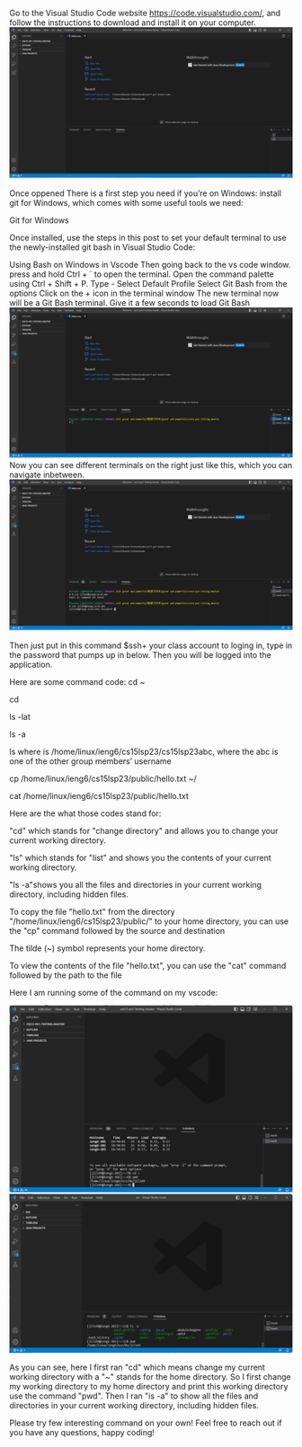 Go to the Visual Studio Code website https://code.visualstudio.com/, and follow the instructions to download and install it on your computer. 
 ![Image](1.png)

Once oppened
There is a first step you need if you’re on Windows: install git for Windows, which comes with some useful tools we need:

Git for Windows

Once installed, use the steps in this post to set your default terminal to use the newly-installed git bash in Visual Studio Code:

Using Bash on Windows in Vscode
Then going back to the vs code window.
press and hold Ctrl + ` to open the terminal.
Open the command palette using Ctrl + Shift + P.
Type - Select Default Profile
Select Git Bash from the options
Click on the + icon in the terminal window
The new terminal now will be a Git Bash terminal. Give it a few seconds to load Git Bash
 ![Image](2.png)
Now you can see different terminals on the right just like this, which you can navigate inbetween.
 ![Image](3.png)
 
Then just put in this command $ssh+ your class account to loging in, type in the password that pumps up in below. Then you will be logged into the application.



Here are some command code:
cd ~

cd

ls -lat

ls -a

ls <directory> where <directory> is /home/linux/ieng6/cs15lsp23/cs15lsp23abc, where the abc is one of the other group members’ username

cp /home/linux/ieng6/cs15lsp23/public/hello.txt ~/

cat /home/linux/ieng6/cs15lsp23/public/hello.txt

Here are the what those codes stand for:

"cd" which stands for "change directory" and allows you to change your current working directory.

"ls" which stands for "list" and shows you the contents of your current working directory.

"ls -a"shows you all the files and directories in your current working directory, including hidden files.

To copy the file "hello.txt" from the directory "/home/linux/ieng6/cs15lsp23/public/" to your home directory, you can use the "cp" command followed by the source and destination 

The tilde (~) symbol represents your home directory.

To view the contents of the file "hello.txt", you can use the "cat" command followed by the path to the file

Here I am running some of the command on my vscode:

 ![Image](4.png)
 ![Image](5.png)
 
 As you can see, here I first ran "cd" which means change my current working directory with a "~" stands for the home directory. So I first change my working directory to my home directory and print this working directory use the command "pwd". Then I ran "is -a" to  show all the files and directories in your current working directory, including hidden files.
 
 Please try few interesting command on your own! Feel free to reach out if you have any questions, happy coding!
